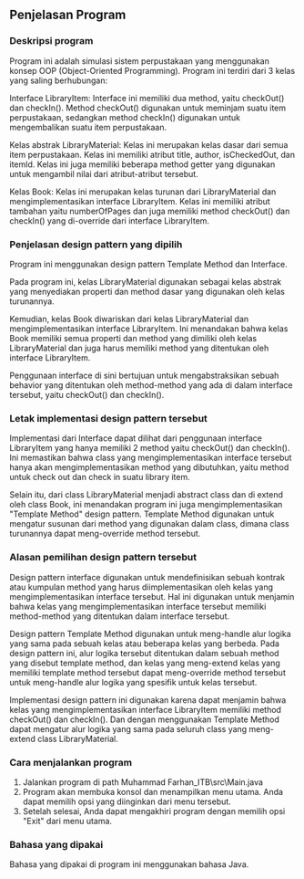 ## Penjelasan Program

### Deskripsi program
Program ini adalah simulasi sistem perpustakaan yang menggunakan konsep OOP (Object-Oriented Programming). Program ini terdiri dari 3 kelas yang saling berhubungan:

Interface LibraryItem: Interface ini memiliki dua method, yaitu checkOut() dan checkIn(). Method checkOut() digunakan untuk meminjam suatu item perpustakaan, sedangkan method checkIn() digunakan untuk mengembalikan suatu item perpustakaan.

Kelas abstrak LibraryMaterial: Kelas ini merupakan kelas dasar dari semua item perpustakaan. Kelas ini memiliki atribut title, author, isCheckedOut, dan itemId. Kelas ini juga memiliki beberapa method getter yang digunakan untuk mengambil nilai dari atribut-atribut tersebut.

Kelas Book: Kelas ini merupakan kelas turunan dari LibraryMaterial dan mengimplementasikan interface LibraryItem. Kelas ini memiliki atribut tambahan yaitu numberOfPages dan juga memiliki method checkOut() dan checkIn() yang di-override dari interface LibraryItem.

### Penjelasan design pattern yang dipilih
Program ini menggunakan design pattern Template Method dan Interface.

Pada program ini, kelas LibraryMaterial digunakan sebagai kelas abstrak yang menyediakan properti dan method dasar yang digunakan oleh kelas turunannya.

Kemudian, kelas Book diwariskan dari kelas LibraryMaterial dan mengimplementasikan interface LibraryItem. Ini menandakan bahwa kelas Book memiliki semua properti dan method yang dimiliki oleh kelas LibraryMaterial dan juga harus memiliki method yang ditentukan oleh interface LibraryItem.

Penggunaan interface di sini bertujuan untuk mengabstraksikan sebuah behavior yang ditentukan oleh method-method yang ada di dalam interface tersebut, yaitu checkOut() dan checkIn().

### Letak implementasi design pattern tersebut

Implementasi dari Interface dapat dilihat dari penggunaan interface LibraryItem yang hanya memiliki 2 method yaitu checkOut() dan checkIn(). Ini memastikan bahwa class yang mengimplementasikan interface tersebut hanya akan mengimplementasikan method yang dibutuhkan, yaitu method untuk check out dan check in suatu library item.

Selain itu, dari class LibraryMaterial menjadi abstract class dan di extend oleh class Book, ini menandakan program ini juga mengimplementasikan "Template Method" design pattern. Template Method digunakan untuk mengatur susunan dari method yang digunakan dalam class, dimana class turunannya dapat meng-override method tersebut.

### Alasan pemilihan design pattern tersebut

Design pattern interface digunakan untuk mendefinisikan sebuah kontrak atau kumpulan method yang harus diimplementasikan oleh kelas yang mengimplementasikan interface tersebut. Hal ini digunakan untuk menjamin bahwa kelas yang mengimplementasikan interface tersebut memiliki method-method yang ditentukan dalam interface tersebut.

Design pattern Template Method digunakan untuk meng-handle alur logika yang sama pada sebuah kelas atau beberapa kelas yang berbeda. Pada design pattern ini, alur logika tersebut ditentukan dalam sebuah method yang disebut template method, dan kelas yang meng-extend kelas yang memiliki template method tersebut dapat meng-override method tersebut untuk meng-handle alur logika yang spesifik untuk kelas tersebut.

Implementasi design pattern ini digunakan karena dapat menjamin bahwa kelas yang mengimplementasikan interface LibraryItem memiliki method checkOut() dan checkIn(). Dan dengan menggunakan Template Method dapat mengatur alur logika yang sama pada seluruh class yang meng-extend class LibraryMaterial.

### Cara menjalankan program
1. Jalankan program di path Muhammad Farhan_ITB\src\Main.java
2. Program akan membuka konsol dan menampilkan menu utama. Anda dapat memilih opsi yang diinginkan dari menu tersebut.
3. Setelah selesai, Anda dapat mengakhiri program dengan memilih opsi "Exit" dari menu utama.

### Bahasa yang dipakai
Bahasa yang dipakai di program ini menggunakan bahasa Java.
